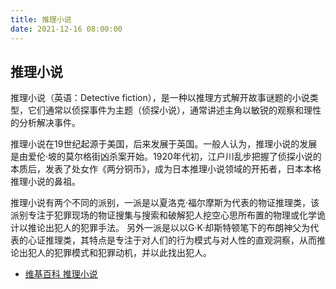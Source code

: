 ```yaml
---
title: 推理小说
date: 2021-12-16 08:00:00
---
```


推理小说
---------

推理小说（英语：Detective fiction），是一种以推理方式解开故事谜题的小说类型，它们通常以侦探事件为主题（侦探小说），通常讲述主角以敏锐的观察和理性的分析解决事件。

推理小说在19世纪起源于美国，后来发展于英国。一般人认为，推理小说的发展是由爱伦·坡的莫尔格街凶杀案开始。1920年代初，江户川乱步把握了侦探小说的本质后，发表了处女作《两分铜币》，成为日本推理小说领域的开拓者，日本本格推理小说的鼻祖。

推理小说有两个不同的派别，一派是以夏洛克·福尔摩斯为代表的物证推理类，该派别专注于犯罪现场的物证搜集与搜索和破解犯人挖空心思所布置的物理或化学诡计以推论出犯人的犯罪手法。 另外一派是以以G·K·却斯特顿笔下的布朗神父为代表的心证推理类，其特点是专注于对人们的行为模式与对人性的直观洞察，从而推论出犯人的犯罪模式和犯罪动机，并以此找出犯人。

- [维基百科 推理小说](https://zh.wikipedia.org/wiki/%E6%8E%A8%E7%90%86%E5%B0%8F%E8%AA%AA)
